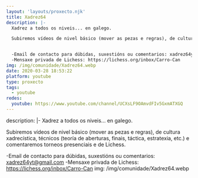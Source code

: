 ```yaml
---
layout: 'layouts/proxecto.njk'
title: Xadrez64
description: |-
  Xadrez a todos os niveis... en galego.

  Subiremos vídeos de nivel básico (mover as pezas e regras), de cultura xadrecística, técnicos (teoría de aberturas, finais, táctica, estratexia, etc.) e comentaremos torneos presenciais e de Lichess.


  -Email de contacto para dúbidas, suxestións ou comentarios: xadrez64yt@gmail.com
  -Mensaxe privada de Lichess: https://lichess.org/inbox/Carro-Can
img: /img/comunidade/Xadrez64.webp
date: 2020-03-28 18:53:22
platform: youtube
type: proxecto
tags:
  - youtube
redes:
  youtube: https://www.youtube.com/channel/UCXsLF9OAmvdFIv5GxmATXGQ
---
```

description: |-
  Xadrez a todos os niveis... en galego.

  Subiremos vídeos de nivel básico (mover as pezas e regras), de cultura xadrecística, técnicos (teoría de aberturas, finais, táctica, estratexia, etc.) e comentaremos torneos presenciais e de Lichess.


  -Email de contacto para dúbidas, suxestións ou comentarios: xadrez64yt@gmail.com
  -Mensaxe privada de Lichess: https://lichess.org/inbox/Carro-Can
img: /img/comunidade/Xadrez64.webp
